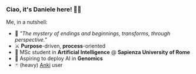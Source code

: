 ### Ciao, it's Daniele here! 🖐🏻

Me, in a nutshell:

- 🫘 *"The mystery of endings and beginnings, transforms, through perspective."*
- ⚔️ **Purpose**-driven, **process**-oriented
- 🧠 MSc student in **Artificial Intelligence** @ **Sapienza University of Rome**
- 🧬 Aspiring to deploy AI in **Genomics**
- 🃏 (heavy) [Anki](https://apps.ankiweb.net/) user
